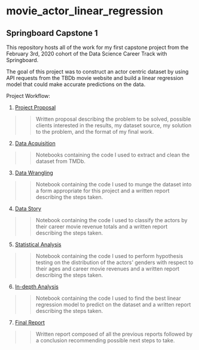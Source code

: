 movie_actor_linear_regression
=============================

Springboard Capstone 1
----------------------

This repository hosts all of the work for my first capstone project from the February 3rd, 2020 cohort of the Data Science Career Track with Springboard.

The goal of this project was to construct an actor centric dataset by using API requests from the TBDb movie website and build a linear regression model that could make accurate predictions on the data.

Project Workflow:

1. [Project Proposal](https://github.com/christianspybrook/movie_actor_linear_regression/tree/master/project_proposal)
>> Written proposal describing the problem to be solved, possible clients interested in the results, my dataset source, my solution to the problem, and the format of my final work.
2. [Data Acquisition](https://github.com/christianspybrook/movie_actor_linear_regression/tree/master/data_acquisition)
>> Notebooks containing  the code I used to extract and clean the dataset from TMDb.
3. [Data Wrangling](https://github.com/christianspybrook/movie_actor_linear_regression/tree/master/data_wrangling)
>> Notebook containing the code I used to munge the dataset into a form appropriate for this project and a written report describing the steps taken.
4. [Data Story](https://github.com/christianspybrook/movie_actor_linear_regression/tree/master/data_story)
>> Notebook containing the code I used to classify the actors by their career movie revenue totals and a written report describing the steps taken.
5. [Statistical Analysis](https://github.com/christianspybrook/movie_actor_linear_regression/tree/master/statistical_analysis)
>> Notebook containing the code I used to perform hypothesis testing on the distribution of the actors' genders with respect to their ages and career movie revenues and a written report describing the steps taken.
6. [In-depth Analysis](https://github.com/christianspybrook/movie_actor_linear_regression/tree/master/in_depth_analysis)
>> Notebook containing the code I used to find the best linear regression model to predict on the dataset and a written report describing the steps taken.
7. [Final Report](https://github.com/christianspybrook/movie_actor_linear_regression/tree/master/final_report)
>> Written report composed of all the previous reports followed by a conclusion recommending possible next steps to take.